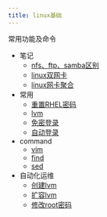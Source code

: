 ```yaml
---
title: linux基础
---
```

常用功能及命令
- 笔记
    - [nfs、ftp、samba区别](./note/1.nfs、ftp和samba区别.md)
    - [linux双网卡](./note/2.linux双网卡.md)
    - [linux网卡聚合](./note/3.网卡聚合.md)
- 常用
    - [重置RHEL密码](./常用/1.重置RHEL密码.md)
    - [lvm](./常用/2.LVM.md)
    - [免密登录](./常用/3.免密登录.md)
    - [自动登录](./常用/4.开机自动登录.md)
- command
    - [vim](./command/1.vim.md)
    - [find](./command/2.find.md)
    - [sed](./command/3.sed.md)
- 自动化运维
    - [创建lvm](./自动化运维/1.创建lvm.md)
    - [扩容lvm](./自动化运维/2.扩容lvm.md)
    - [修改root密码](./自动化运维/3.修改root密码.md)
